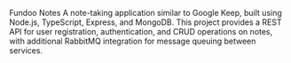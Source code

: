 Fundoo Notes
A note-taking application similar to Google Keep, built using Node.js, TypeScript, Express, and MongoDB. This project provides a REST API for user registration, authentication, and CRUD operations on notes, with additional RabbitMQ integration for message queuing between services.
